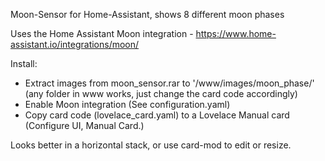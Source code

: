 Moon-Sensor for Home-Assistant, shows 8 different moon phases

Uses the Home Assistant Moon integration - https://www.home-assistant.io/integrations/moon/

Install:
 - Extract images from moon_sensor.rar to '/www/images/moon_phase/' (any folder in www works, just change the card code accordingly)
 - Enable Moon integration (See configuration.yaml)
 - Copy card code (lovelace_card.yaml) to a Lovelace Manual card (Configure UI, Manual Card.)

Looks better in a horizontal stack, or use card-mod to edit or resize.
